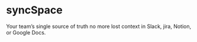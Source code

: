 # syncSpace
Your team’s single source of truth no more lost context in Slack, jira, Notion, or Google Docs.
